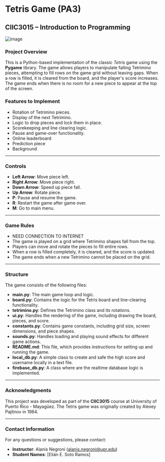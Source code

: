 # Tetris Game (PA3)

## CIIC3015 – Introduction to Programming

![image](https://github.com/user-attachments/assets/cbfe6743-41c7-45d8-8119-c140ac8184a0)


### **Project Overview**
This is a Python-based implementation of the classic *Tetris* game using the **Pygame** library. The game allows players to manipulate falling Tetrimino pieces, attempting to fill rows on the game grid without leaving gaps. When a row is filled, it is cleared from the board, and the player's score increases. The game ends when there is no room for a new piece to appear at the top of the screen.

### **Features to Implement**
- Rotation of Tetrimino pieces.
- Display of the next Tetrimino.
- Logic to drop pieces and lock them in place.
- Scorekeeping and line clearing logic.
- Pause and game-over functionality.
- Online leaderboard
- Prediction piece
- Background
---

### **Controls**
- **Left Arrow**: Move piece left.
- **Right Arrow**: Move piece right.
- **Down Arrow**: Speed up piece fall.
- **Up Arrow**: Rotate piece.
- **P**: Pause and resume the game.
- **R**: Restart the game after game over.
- **M**: Go to main menu.

---

### **Game Rules**
- NEED CONNECTION TO INTERNET
- The game is played on a grid where Tetrimino shapes fall from the top.
- Players can move and rotate the pieces to fill entire rows.
- When a row is filled completely, it is cleared, and the score is updated.
- The game ends when a new Tetrimino cannot be placed on the grid.

---

### **Structure**
The game consists of the following files:

- **main.py**: The main game loop and logic.
- **board.py**: Contains the logic for the Tetris board and line-clearing functionality.
- **tetrimino.py**: Defines the Tetrimino class and its rotations.
- **ui.py**: Handles the rendering of the game, including drawing the board, pieces, and score.
- **constants.py**: Contains game constants, including grid size, screen dimensions, and piece shapes.
- **sounds.py**: Handles loading and playing sound effects for different game actions.
- **README.md**: This file, which provides instructions for setting up and running the game.
- **local_db.py**: A simple class to create and safe the high score and username locally in a text file.
- **firebase_db.py**: A class where are the realtime database logic is implemented.

---

### **Acknowledgments**
This project was developed as part of the **CIIC3015** course at University of Puerto Rico - Mayagüez. The Tetris game was originally created by Alexey Pajitnov in 1984.

---

### **Contact Information**
For any questions or suggestions, please contact:
- **Instructor**: Alanis Negroni ([alanis.negroni@upr.edu](mailto:alanis.negroni@upr.edu))
- **Student Names**: [Elián E. Soto Ramos]
